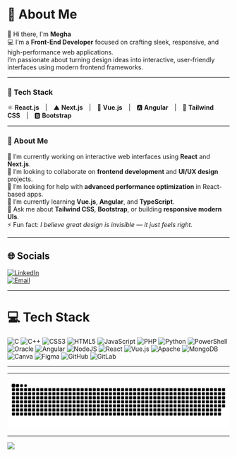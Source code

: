 # 💫 About Me

👋 Hi there, I'm **Megha**  
💻 I’m a **Front-End Developer** focused on crafting sleek, responsive, and high-performance web applications.  
I’m passionate about turning design ideas into interactive, user-friendly interfaces using modern frontend frameworks.

---

### 🧠 Tech Stack

⚛️ **React.js** | ▲ **Next.js** | 🖖 **Vue.js** | 🅰️ **Angular** | 🎨 **Tailwind CSS** | 🅱️ **Bootstrap**

---

### 💬 About Me

🔭 I’m currently working on interactive web interfaces using **React** and **Next.js**.  
🤝 I’m looking to collaborate on **frontend development** and **UI/UX design** projects.  
🧩 I’m looking for help with **advanced performance optimization** in React-based apps.  
🌱 I’m currently learning **Vue.js**, **Angular**, and **TypeScript**.  
💬 Ask me about **Tailwind CSS**, **Bootstrap**, or building **responsive modern UIs**.  
⚡ Fun fact: *I believe great design is invisible — it just feels right.*

---

## 🌐 Socials
[![LinkedIn](https://img.shields.io/badge/LinkedIn-%230077B5.svg?logo=linkedin&logoColor=white)](https://www.linkedin.com/in/meggscodes/)  
[![Email](https://img.shields.io/badge/Email-D14836?logo=gmail&logoColor=white)](mailto:meghasharma0793@gmail.com)

---

# 💻 Tech Stack
![C](https://img.shields.io/badge/c-%2300599C.svg?style=for-the-badge&logo=c&logoColor=white)
![C++](https://img.shields.io/badge/c++-%2300599C.svg?style=for-the-badge&logo=c%2B%2B&logoColor=white)
![CSS3](https://img.shields.io/badge/css3-%231572B6.svg?style=for-the-badge&logo=css3&logoColor=white)
![HTML5](https://img.shields.io/badge/html5-%23E34F26.svg?style=for-the-badge&logo=html5&logoColor=white)
![JavaScript](https://img.shields.io/badge/javascript-%23323330.svg?style=for-the-badge&logo=javascript&logoColor=%23F7DF1E)
![PHP](https://img.shields.io/badge/php-%23777BB4.svg?style=for-the-badge&logo=php&logoColor=white)
![Python](https://img.shields.io/badge/python-3670A0?style=for-the-badge&logo=python&logoColor=ffdd54)
![PowerShell](https://img.shields.io/badge/PowerShell-%235391FE.svg?style=for-the-badge&logo=powershell&logoColor=white)
![Oracle](https://img.shields.io/badge/Oracle-F80000?style=for-the-badge&logo=oracle&logoColor=white)
![Angular](https://img.shields.io/badge/angular-%23DD0031.svg?style=for-the-badge&logo=angular&logoColor=white)
![NodeJS](https://img.shields.io/badge/node.js-6DA55F?style=for-the-badge&logo=node.js&logoColor=white)
![React](https://img.shields.io/badge/react-%2320232a.svg?style=for-the-badge&logo=react&logoColor=%2361DAFB)
![Vue.js](https://img.shields.io/badge/vue.js-%2335495e.svg?style=for-the-badge&logo=vuedotjs&logoColor=%234FC08D)
![Apache](https://img.shields.io/badge/apache-%23D42029.svg?style=for-the-badge&logo=apache&logoColor=white)
![MongoDB](https://img.shields.io/badge/MongoDB-%234ea94b.svg?style=for-the-badge&logo=mongodb&logoColor=white)
![Canva](https://img.shields.io/badge/Canva-%2300C4CC.svg?style=for-the-badge&logo=Canva&logoColor=white)
![Figma](https://img.shields.io/badge/figma-%23F24E1E.svg?style=for-the-badge&logo=figma&logoColor=white)
![GitHub](https://img.shields.io/badge/github-%23121011.svg?style=for-the-badge&logo=github&logoColor=white)
![GitLab](https://img.shields.io/badge/gitlab-%23181717.svg?style=for-the-badge&logo=gitlab&logoColor=white)

---


---


<div align="center">
  
  ![GitHub Snake Animation](https://github.com/meggs-sol/meggs-sol/blob/output/github-snake-dark.svg)
  
</div>

---

[![](https://visitcount.itsvg.in/api?id=meggs-sol&icon=0&color=0)](https://visitcount.itsvg.in)
